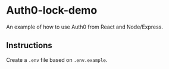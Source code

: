 # Auth0-lock-demo

An example of how to use Auth0 from React and Node/Express.

## Instructions

Create a `.env` file based on `.env.example`.

